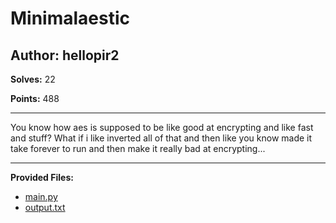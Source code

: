 # Minimalaestic

## Author: hellopir2

**Solves:** 22

**Points:** 488

---

You know how aes is supposed to be like good at encrypting and like fast and stuff? What if i like inverted all of that and then like you know made it take forever to run and then make it really bad at encrypting...

---

**Provided Files:**

- [main.py](./main.py)
- [output.txt](./output.txt)
